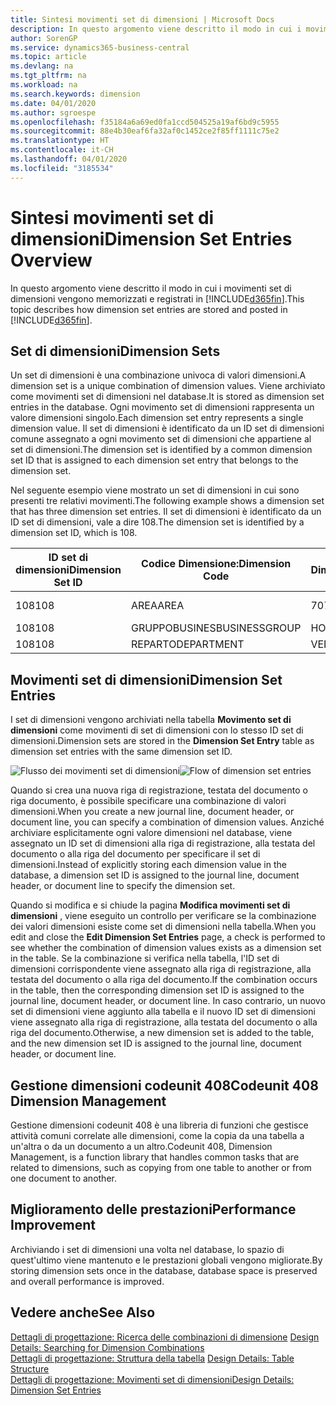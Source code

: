 ```yaml
---
title: Sintesi movimenti set di dimensioni | Microsoft Docs
description: In questo argomento viene descritto il modo in cui i movimenti set di dimensioni vengono memorizzati e registrati in Dynamcis 365.
author: SorenGP
ms.service: dynamics365-business-central
ms.topic: article
ms.devlang: na
ms.tgt_pltfrm: na
ms.workload: na
ms.search.keywords: dimension
ms.date: 04/01/2020
ms.author: sgroespe
ms.openlocfilehash: f35184a6a69ed0fa1ccd504525a19af6bd9c5955
ms.sourcegitcommit: 88e4b30eaf6fa32af0c1452ce2f85ff1111c75e2
ms.translationtype: HT
ms.contentlocale: it-CH
ms.lasthandoff: 04/01/2020
ms.locfileid: "3185534"
---
```

# <a name="dimension-set-entries-overview"></a><span data-ttu-id="01e2d-103">Sintesi movimenti set di dimensioni</span><span class="sxs-lookup"><span data-stu-id="01e2d-103">Dimension Set Entries Overview</span></span>
<span data-ttu-id="01e2d-104">In questo argomento viene descritto il modo in cui i movimenti set di dimensioni vengono memorizzati e registrati in [!INCLUDE[d365fin](includes/d365fin_md.md)].</span><span class="sxs-lookup"><span data-stu-id="01e2d-104">This topic describes how dimension set entries are stored and posted in [!INCLUDE[d365fin](includes/d365fin_md.md)].</span></span>  

## <a name="dimension-sets"></a><span data-ttu-id="01e2d-105">Set di dimensioni</span><span class="sxs-lookup"><span data-stu-id="01e2d-105">Dimension Sets</span></span>  
<span data-ttu-id="01e2d-106">Un set di dimensioni è una combinazione univoca di valori dimensioni.</span><span class="sxs-lookup"><span data-stu-id="01e2d-106">A dimension set is a unique combination of dimension values.</span></span> <span data-ttu-id="01e2d-107">Viene archiviato come movimenti set di dimensioni nel database.</span><span class="sxs-lookup"><span data-stu-id="01e2d-107">It is stored as dimension set entries in the database.</span></span> <span data-ttu-id="01e2d-108">Ogni movimento set di dimensioni rappresenta un valore dimensioni singolo.</span><span class="sxs-lookup"><span data-stu-id="01e2d-108">Each dimension set entry represents a single dimension value.</span></span> <span data-ttu-id="01e2d-109">Il set di dimensioni è identificato da un ID set di dimensioni comune assegnato a ogni movimento set di dimensioni che appartiene al set di dimensioni.</span><span class="sxs-lookup"><span data-stu-id="01e2d-109">The dimension set is identified by a common dimension set ID that is assigned to each dimension set entry that belongs to the dimension set.</span></span>  

<span data-ttu-id="01e2d-110">Nel seguente esempio viene mostrato un set di dimensioni in cui sono presenti tre relativi movimenti.</span><span class="sxs-lookup"><span data-stu-id="01e2d-110">The following example shows a dimension set that has three dimension set entries.</span></span> <span data-ttu-id="01e2d-111">Il set di dimensioni è identificato da un ID set di dimensioni, vale a dire 108.</span><span class="sxs-lookup"><span data-stu-id="01e2d-111">The dimension set is identified by a dimension set ID, which is 108.</span></span>  

|<span data-ttu-id="01e2d-112">ID set di dimensioni</span><span class="sxs-lookup"><span data-stu-id="01e2d-112">Dimension Set ID</span></span>|<span data-ttu-id="01e2d-113">Codice Dimensione:</span><span class="sxs-lookup"><span data-stu-id="01e2d-113">Dimension Code</span></span>|<span data-ttu-id="01e2d-114">Codice Valore Dimensioni:</span><span class="sxs-lookup"><span data-stu-id="01e2d-114">Dimension Value Code</span></span>|<span data-ttu-id="01e2d-115">Nome valore dimensioni</span><span class="sxs-lookup"><span data-stu-id="01e2d-115">Dimension Value Name</span></span>|  
|----------------------|--------------------|--------------------------|--------------------------|  
|<span data-ttu-id="01e2d-116">108</span><span class="sxs-lookup"><span data-stu-id="01e2d-116">108</span></span>|<span data-ttu-id="01e2d-117">AREA</span><span class="sxs-lookup"><span data-stu-id="01e2d-117">AREA</span></span>|<span data-ttu-id="01e2d-118">70</span><span class="sxs-lookup"><span data-stu-id="01e2d-118">70</span></span>|<span data-ttu-id="01e2d-119">Nord America</span><span class="sxs-lookup"><span data-stu-id="01e2d-119">America North</span></span>|  
|<span data-ttu-id="01e2d-120">108</span><span class="sxs-lookup"><span data-stu-id="01e2d-120">108</span></span>|<span data-ttu-id="01e2d-121">GRUPPOBUSINES</span><span class="sxs-lookup"><span data-stu-id="01e2d-121">BUSINESSGROUP</span></span>|<span data-ttu-id="01e2d-122">HOME</span><span class="sxs-lookup"><span data-stu-id="01e2d-122">HOME</span></span>|<span data-ttu-id="01e2d-123">Home</span><span class="sxs-lookup"><span data-stu-id="01e2d-123">Home</span></span>|  
|<span data-ttu-id="01e2d-124">108</span><span class="sxs-lookup"><span data-stu-id="01e2d-124">108</span></span>|<span data-ttu-id="01e2d-125">REPARTO</span><span class="sxs-lookup"><span data-stu-id="01e2d-125">DEPARTMENT</span></span>|<span data-ttu-id="01e2d-126">VENDITE</span><span class="sxs-lookup"><span data-stu-id="01e2d-126">SALES</span></span>|<span data-ttu-id="01e2d-127">Vendite</span><span class="sxs-lookup"><span data-stu-id="01e2d-127">Sales</span></span>|  

## <a name="dimension-set-entries"></a><span data-ttu-id="01e2d-128">Movimenti set di dimensioni</span><span class="sxs-lookup"><span data-stu-id="01e2d-128">Dimension Set Entries</span></span>  
<span data-ttu-id="01e2d-129">I set di dimensioni vengono archiviati nella tabella **Movimento set di dimensioni** come movimenti di set di dimensioni con lo stesso ID set di dimensioni.</span><span class="sxs-lookup"><span data-stu-id="01e2d-129">Dimension sets are stored in the **Dimension Set Entry** table as dimension set entries with the same dimension set ID.</span></span>  

<span data-ttu-id="01e2d-130">![Flusso dei movimenti set di dimensioni](media/dimensionentrynav7.png "Flusso dei movimenti set di dimensioni")</span><span class="sxs-lookup"><span data-stu-id="01e2d-130">![Flow of dimension set entries](media/dimensionentrynav7.png "Flow of dimension set entries")</span></span>  

<span data-ttu-id="01e2d-131">Quando si crea una nuova riga di registrazione, testata del documento o riga documento, è possibile specificare una combinazione di valori dimensioni.</span><span class="sxs-lookup"><span data-stu-id="01e2d-131">When you create a new journal line, document header, or document line, you can specify a combination of dimension values.</span></span> <span data-ttu-id="01e2d-132">Anziché archiviare esplicitamente ogni valore dimensioni nel database, viene assegnato un ID set di dimensioni alla riga di registrazione, alla testata del documento o alla riga del documento per specificare il set di dimensioni.</span><span class="sxs-lookup"><span data-stu-id="01e2d-132">Instead of explicitly storing each dimension value in the database, a dimension set ID is assigned to the journal line, document header, or document line to specify the dimension set.</span></span>  

<span data-ttu-id="01e2d-133">Quando si modifica e si chiude la pagina **Modifica movimenti set di dimensioni** , viene eseguito un controllo per verificare se la combinazione dei valori dimensioni esiste come set di dimensioni nella tabella.</span><span class="sxs-lookup"><span data-stu-id="01e2d-133">When you edit and close the **Edit Dimension Set Entries** page, a check is performed to see whether the combination of dimension values exists as a dimension set in the table.</span></span> <span data-ttu-id="01e2d-134">Se la combinazione si verifica nella tabella, l'ID set di dimensioni corrispondente viene assegnato alla riga di registrazione, alla testata del documento o alla riga del documento.</span><span class="sxs-lookup"><span data-stu-id="01e2d-134">If the combination occurs in the table, then the corresponding dimension set ID is assigned to the journal line, document header, or document line.</span></span> <span data-ttu-id="01e2d-135">In caso contrario, un nuovo set di dimensioni viene aggiunto alla tabella e il nuovo ID set di dimensioni viene assegnato alla riga di registrazione, alla testata del documento o alla riga del documento.</span><span class="sxs-lookup"><span data-stu-id="01e2d-135">Otherwise, a new dimension set is added to the table, and the new dimension set ID is assigned to the journal line, document header, or document line.</span></span>

## <a name="codeunit-408-dimension-management"></a><span data-ttu-id="01e2d-136">Gestione dimensioni codeunit 408</span><span class="sxs-lookup"><span data-stu-id="01e2d-136">Codeunit 408 Dimension Management</span></span>
<span data-ttu-id="01e2d-137">Gestione dimensioni codeunit 408 è una libreria di funzioni che gestisce attività comuni correlate alle dimensioni, come la copia da una tabella a un'altra o da un documento a un altro.</span><span class="sxs-lookup"><span data-stu-id="01e2d-137">Codeunit 408, Dimension Management, is a function library that handles common tasks that are related to dimensions, such as copying from one table to another or from one document to another.</span></span>

## <a name="performance-improvement"></a><span data-ttu-id="01e2d-138">Miglioramento delle prestazioni</span><span class="sxs-lookup"><span data-stu-id="01e2d-138">Performance Improvement</span></span>  
<span data-ttu-id="01e2d-139">Archiviando i set di dimensioni una volta nel database, lo spazio di quest'ultimo viene mantenuto e le prestazioni globali vengono migliorate.</span><span class="sxs-lookup"><span data-stu-id="01e2d-139">By storing dimension sets once in the database, database space is preserved and overall performance is improved.</span></span>  

## <a name="see-also"></a><span data-ttu-id="01e2d-140">Vedere anche</span><span class="sxs-lookup"><span data-stu-id="01e2d-140">See Also</span></span>  
<span data-ttu-id="01e2d-141">[Dettagli di progettazione: Ricerca delle combinazioni di dimensione](design-details-searching-for-dimension-combinations.md) </span><span class="sxs-lookup"><span data-stu-id="01e2d-141">[Design Details: Searching for Dimension Combinations](design-details-searching-for-dimension-combinations.md) </span></span>  
<span data-ttu-id="01e2d-142">[Dettagli di progettazione: Struttura della tabella](design-details-table-structure.md) </span><span class="sxs-lookup"><span data-stu-id="01e2d-142">[Design Details: Table Structure](design-details-table-structure.md) </span></span>  
[<span data-ttu-id="01e2d-143">Dettagli di progettazione: Movimenti set di dimensioni</span><span class="sxs-lookup"><span data-stu-id="01e2d-143">Design Details: Dimension Set Entries</span></span>](design-details-dimension-set-entries.md)   
